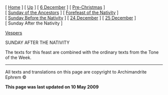 \[ [Home](index.md) \] \[ [Up](dec-int.md) \] \[ [6 December](6_december.md) \] \[ [Pre-Christmas](pre-christmas.md) \] \[ [Sunday of the Ancestors](sunday_of_the_ancestors.md) \] \[ [Forefeast of the Nativity](forefeas.md) \] \[ [Sunday Before the Nativity](sunbefnat.md) \] \[ [24 December](24dec.md) \] \[ [25 December](25dec.md) \] \[ Sunday After the Nativity \]

[Vespers](vespers.md)

SUNDAY AFTER THE NATIVITY

The texts for this feast are combined with the ordinary texts from the Tone of the Week.

------------------------------------------------------------------------

All texts and translations on this page are copyright to
Archimandrite Ephrem ©

**This page was last updated on 10 May 2009**
